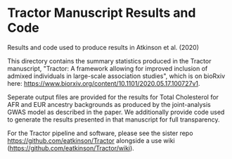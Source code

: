 # Tractor Manuscript Results and Code
Results and code used to produce results in Atkinson et al. (2020)

This directory contains the summary statistics produced in the Tractor manuscript, "Tractor: A framework allowing for improved inclusion of admixed individuals in large-scale association studies", which is on bioRxiv here: https://www.biorxiv.org/content/10.1101/2020.05.17.100727v1.

Seperate output files are provided for the results for Total Cholesterol for AFR and EUR ancestry backgrounds as produced by the joint-analysis GWAS model as described in the paper. We additionally provide code used to generate the results presented in that manuscript for full transparency.


For the Tractor pipeline and software, please see the sister repo https://github.com/eatkinson/Tractor alongside a use wiki (https://github.com/eatkinson/Tractor/wiki).
